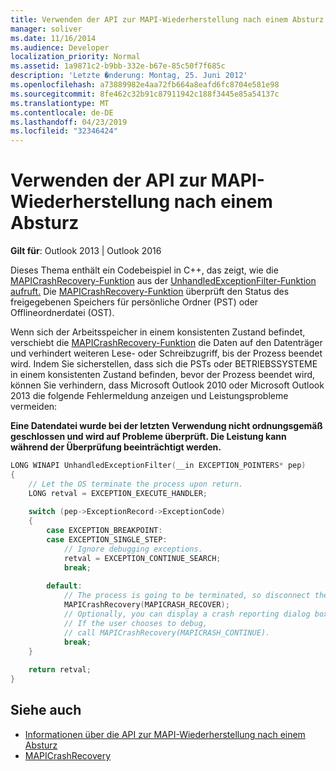 ```yaml
---
title: Verwenden der API zur MAPI-Wiederherstellung nach einem Absturz
manager: soliver
ms.date: 11/16/2014
ms.audience: Developer
localization_priority: Normal
ms.assetid: 1a9871c2-b9bb-332e-b67e-85c50f7f685c
description: 'Letzte �nderung: Montag, 25. Juni 2012'
ms.openlocfilehash: a73889982e4aa72fb664a8eafd6fc8704e581e98
ms.sourcegitcommit: 8fe462c32b91c87911942c188f3445e85a54137c
ms.translationtype: MT
ms.contentlocale: de-DE
ms.lasthandoff: 04/23/2019
ms.locfileid: "32346424"
---
```

# <a name="use-the-mapi-crash-recovery-api"></a>Verwenden der API zur MAPI-Wiederherstellung nach einem Absturz

**Gilt für**: Outlook 2013 | Outlook 2016 
  
Dieses Thema enthält ein Codebeispiel in C++, das zeigt, wie die [MAPICrashRecovery-Funktion](mapicrashrecovery.md) aus der [UnhandledExceptionFilter-Funktion aufruft.](https://msdn.microsoft.com/library/ms681401%28VS.85%29.aspx) Die [MAPICrashRecovery-Funktion](mapicrashrecovery.md) überprüft den Status des freigegebenen Speichers für persönliche Ordner (PST) oder Offlineordnerdatei (OST). 

Wenn sich der Arbeitsspeicher in einem konsistenten Zustand befindet, verschiebt die [MAPICrashRecovery-Funktion](mapicrashrecovery.md) die Daten auf den Datenträger und verhindert weiteren Lese- oder Schreibzugriff, bis der Prozess beendet wird. Indem Sie sicherstellen, dass sich die PSTs oder BETRIEBSSYSTEME in einem konsistenten Zustand befinden, bevor der Prozess beendet wird, können Sie verhindern, dass Microsoft Outlook 2010 oder Microsoft Outlook 2013 die folgende Fehlermeldung anzeigen und Leistungsprobleme vermeiden: 
  
**Eine Datendatei wurde bei der letzten Verwendung nicht ordnungsgemäß geschlossen und wird auf Probleme überprüft. Die Leistung kann während der Überprüfung beeinträchtigt werden.**
  
```cpp
LONG WINAPI UnhandledExceptionFilter(__in EXCEPTION_POINTERS* pep) 
{ 
    // Let the OS terminate the process upon return. 
    LONG retval = EXCEPTION_EXECUTE_HANDLER; 
 
    switch (pep->ExceptionRecord->ExceptionCode) 
    { 
        case EXCEPTION_BREAKPOINT: 
        case EXCEPTION_SINGLE_STEP: 
            // Ignore debugging exceptions. 
            retval = EXCEPTION_CONTINUE_SEARCH; 
            break; 
 
        default: 
            // The process is going to be terminated, so disconnect the MAPI database. 
            MAPICrashRecovery(MAPICRASH_RECOVER); 
            // Optionally, you can display a crash reporting dialog box here. 
            // If the user chooses to debug,  
            // call MAPICrashRecovery(MAPICRASH_CONTINUE). 
            break; 
    } 
 
    return retval; 
}
```

## <a name="see-also"></a>Siehe auch

- [Informationen über die API zur MAPI-Wiederherstellung nach einem Absturz](about-the-mapi-crash-recovery-api.md) 
- [MAPICrashRecovery](mapicrashrecovery.md)

